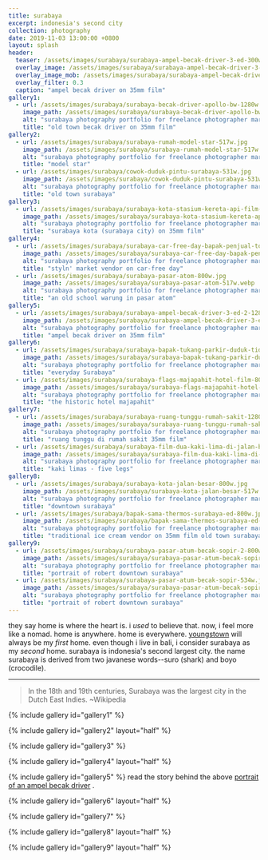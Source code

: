 ```yaml
---
title: surabaya
excerpt: indonesia's second city
collection: photography
date: 2019-11-03 13:00:00 +0800
layout: splash
header:
  teaser: /assets/images/surabaya/surabaya-ampel-becak-driver-3-ed-300w-2.webp
  overlay_image: /assets/images/surabaya/surabaya-ampel-becak-driver-3-ed-2-1280w.webp
  overlay_image_mob: /assets/images/surabaya/surabaya-ampel-becak-driver-3-ed-720w.webp
  overlay_filter: 0.3
  caption: "ampel becak driver on 35mm film"
gallery1:
  - url: /assets/images/surabaya/surabaya-becak-driver-apollo-bw-1280w.jpg
    image_path: /assets/images/surabaya/surabaya-becak-driver-apollo-bw-1280w.webp
    alt: "surabaya photography portfolio for freelance photographer mark l chaves"
    title: "old town becak driver on 35mm film"
gallery2:
  - url: /assets/images/surabaya/surabaya-rumah-model-star-517w.jpg
    image_path: /assets/images/surabaya/surabaya-rumah-model-star-517w.webp
    alt: "surabaya photography portfolio for freelance photographer mark l chaves"
    title: "model star"
  - url: /assets/images/surabaya/cowok-duduk-pintu-surabaya-531w.jpg
    image_path: /assets/images/surabaya/cowok-duduk-pintu-surabaya-531w.webp
    alt: "surabaya photography portfolio for freelance photographer mark l chaves"
    title: "old town surabaya"
gallery3:
  - url: /assets/images/surabaya/surabaya-kota-stasium-kereta-api-film-ed-1280w.jpg
    image_path: /assets/images/surabaya/surabaya-kota-stasium-kereta-api-film-ed-1280w.webp
    alt: "surabaya photography portfolio for freelance photographer mark l chaves"
    title: "surabaya kota (surabaya city) on 35mm film"
gallery4:
  - url: /assets/images/surabaya/surabaya-car-free-day-bapak-penjual-topi-800w.jpg
    image_path: /assets/images/surabaya/surabaya-car-free-day-bapak-penjual-topi-517w.webp
    alt: "surabaya photography portfolio for freelance photographer mark l chaves"
    title: "styln' market vendor on car-free day"
  - url: /assets/images/surabaya/surabaya-pasar-atom-800w.jpg
    image_path: /assets/images/surabaya/surabaya-pasar-atom-517w.webp
    alt: "surabaya photography portfolio for freelance photographer mark l chaves"
    title: "an old school warung in pasar atom"
gallery5:
  - url: /assets/images/surabaya/surabaya-ampel-becak-driver-3-ed-2-1280w.jpg
    image_path: /assets/images/surabaya/surabaya-ampel-becak-driver-3-ed-2-1280w.webp
    alt: "surabaya photography portfolio for freelance photographer mark l chaves"
    title: "ampel becak driver on 35mm film"
gallery6:
  - url: /assets/images/surabaya/surabaya-bapak-tukang-parkir-duduk-tidur-800w.jpg
    image_path: /assets/images/surabaya/surabaya-bapak-tukang-parkir-duduk-tidur-517w.webp
    alt: "surabaya photography portfolio for freelance photographer mark l chaves"
    title: "everyday Surabaya"
  - url: /assets/images/surabaya/surabaya-flags-majapahit-hotel-film-800w.jpg
    image_path: /assets/images/surabaya/surabaya-flags-majapahit-hotel-film-517w.webp
    alt: "surabaya photography portfolio for freelance photographer mark l chaves"
    title: "the historic hotel majapahit"
gallery7:
  - url: /assets/images/surabaya/surabaya-ruang-tunggu-rumah-sakit-1280w.jpg
    image_path: /assets/images/surabaya/surabaya-ruang-tunggu-rumah-sakit-1280w.webp
    alt: "surabaya photography portfolio for freelance photographer mark l chaves"
    title: "ruang tunggu di rumah sakit 35mm film"
  - url: /assets/images/surabaya/surabaya-film-dua-kaki-lima-di-jalan-bw-1280w.jpg
    image_path: /assets/images/surabaya/surabaya-film-dua-kaki-lima-di-jalan-bw-1280w.webp
    alt: "surabaya photography portfolio for freelance photographer mark l chaves"
    title: "kaki limas - five legs"
gallery8:
  - url: /assets/images/surabaya/surabaya-kota-jalan-besar-800w.jpg
    image_path: /assets/images/surabaya/surabaya-kota-jalan-besar-517w.webp
    alt: "surabaya photography portfolio for freelance photographer mark l chaves"
    title: "downtown surabaya"
  - url: /assets/images/surabaya/bapak-sama-thermos-surabaya-ed-800w.jpg
    image_path: /assets/images/surabaya/bapak-sama-thermos-surabaya-ed-517w.webp
    alt: "surabaya photography portfolio for freelance photographer mark l chaves"
    title: "traditional ice cream vendor on 35mm film old town surabaya"
gallery9:
  - url: /assets/images/surabaya/surabaya-pasar-atum-becak-sopir-2-800w.jpg
    image_path: /assets/images/surabaya/surabaya-pasar-atum-becak-sopir-2-800w.webp
    alt: "surabaya photography portfolio for freelance photographer mark l chaves"
    title: "portrait of robert downtown surabaya"
  - url: /assets/images/surabaya/surabaya-pasar-atum-becak-sopir-534w.jpg
    image_path: /assets/images/surabaya/surabaya-pasar-atum-becak-sopir-375w.webp
    alt: "surabaya photography portfolio for freelance photographer mark l chaves"
    title: "portrait of robert downtown surabaya"
---
```

<p class="p-wrapper">
  <span class="dropcap clearfix">t</span>hey say home is where the heart is. i <em>used</em> to believe that. now, i feel more like a nomad. home is anywhere. home is everywhere. <a href="/threads/youngstown-sheet-and-tube/">youngstown</a> will always be my <em>first</em> home. even though i live in bali, i consider surabaya as my <em>second</em> home. surabaya is indonesia's second largest city. the name surabaya is derived from two javanese words--suro (shark) and boyo (crocodile).
</p>

---

> In the 18th and 19th centuries, Surabaya was the largest city in the Dutch East Indies. ~Wikipedia

{% include gallery id="gallery1" %}

{% include gallery id="gallery2" layout="half" %}

{% include gallery id="gallery3" %}

{% include gallery id="gallery4" layout="half" %}

{% include gallery id="gallery5" %}
read the story behind the above [portrait of an ampel becak driver](/threads/surabaya-becak-driver-1) .

{% include gallery id="gallery6" layout="half" %}

{% include gallery id="gallery7" %}

{% include gallery id="gallery8" layout="half" %}

{% include gallery id="gallery9" layout="half" %}